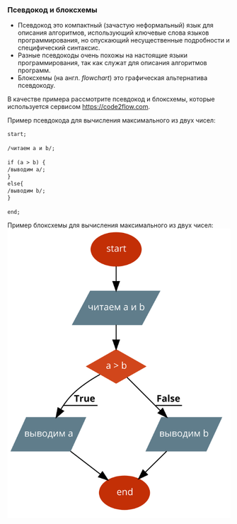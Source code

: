 ### Псевдокод и блоксхемы

* Псевдокод это компактный (зачастую неформальный) язык для описания алгоритмов, использующий ключевые слова языков программирования, но опускающий несущественные подробности и специфический синтаксис.
* Разные псевдокоды очень похожы на настоящие языки программирования, так как служат для описания алгоритмов программ.
* Блоксхемы (на англ. _flowchart_) это графическая альтернатива псевдокоду.

В качестве примера рассмотрите псевдокод и блоксхемы, которые используется сервисом https://code2flow.com.

Пример псевдокода для вычисления максимального из двух чисел:
```
start;

/читаем a и b/;

if (a > b) { 
/выводим a/;
}
else{
/выводим b/;
}

end;
```

Пример блоксхемы для вычисления максимального из двух чисел:
![flowchart](max_of_two_numbers.png)


